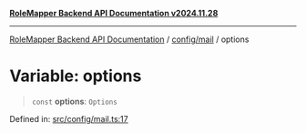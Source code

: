 [**RoleMapper Backend API Documentation v2024.11.28**](../../../README.md)

***

[RoleMapper Backend API Documentation](../../../modules.md) / [config/mail](../README.md) / options

# Variable: options

> `const` **options**: `Options`

Defined in: [src/config/mail.ts:17](https://github.com/FlowCraft-AG/RoleMapper/blob/c1dd70009b43cf6900b6bde6d6bd8b801c1074ab/backend/src/config/mail.ts#L17)
